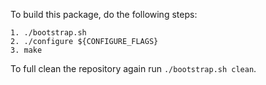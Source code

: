 To build this package, do the following steps:

    1. ./bootstrap.sh
    2. ./configure ${CONFIGURE_FLAGS}
    3. make

To full clean the repository again run `./bootstrap.sh clean`.

